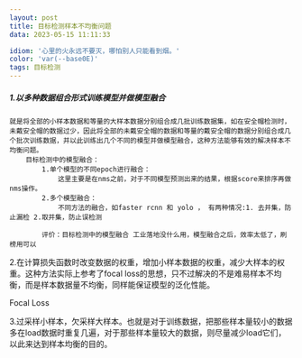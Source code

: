 ```yaml
---
layout: post
title: 目标检测样本不均衡问题
data: 2023-05-15 11:11:33

idiom: '心里的火永远不要灭，哪怕别人只能看到烟。'
color: 'var(--base0E)'
tags: 目标检测
---
```



##### 1.以多种数据组合形式训练模型并做模型融合
	就是将全部的小样本数据和等量的大样本数据分别组合成几批训练数据集，如在安全帽检测时，未戴安全帽的数据过少，因此将全部的未戴安全帽的数据和等量的戴安全帽的数据分别组合成几个批次训练数据，并以此训练出几个不同的模型并做模型融合，这种方法能够有效的解决样本不均衡问题。
		目标检测中的模型融合： 
			1.单个模型的不同epoch进行融合：
				这里主要是在nms之前，对于不同模型预测出来的结果，根据score来排序再做nms操作。
			2.多个模型融合：
				不同方法的融合，如faster rcnn 和 yolo ， 有两种情况:1. 去并集，防止漏检 2.取并集，防止误检测
	
			评价：目标检测中的模型融合 工业落地没什么用，模型融合之后，效率太低了，刷榜用可以
2.在计算损失函数时改变数据的权重，增加小样本数据的权重，减少大样本的权重。这种方法实际上参考了focal loss的思想，只不过解决的不是难易样本不均衡，而是样本数据量不均衡，同样能保证模型的泛化性能。

Focal Loss 



3.过采样小样本，欠采样大样本。也就是对于训练数据，把那些样本量较小的数据多在load数据时重复几遍，对于那些样本量较大的数据，则尽量减少load它们，以此来达到样本均衡的目的。
